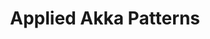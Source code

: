---
title:     "Applied Akka Patterns"
permalink: "/books/applied-akka-patterns/"
link:      "https://www.oreilly.com/library/view/applied-akka-patterns/9781491934876/"
category:  "Books"
tags:      ["Akka", "Paid"]
related:   []
---